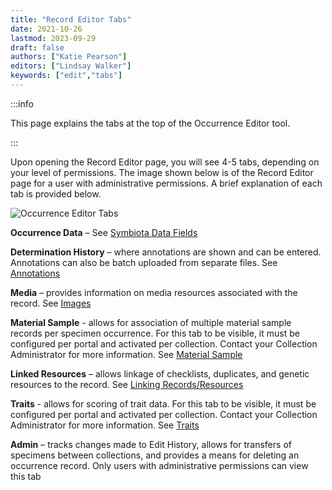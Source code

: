 ```yaml
---
title: "Record Editor Tabs"
date: 2021-10-26
lastmod: 2023-09-29
draft: false
authors: ["Katie Pearson"]
editors: ["Lindsay Walker"]
keywords: ["edit","tabs"]
---
```


:::info

This page explains the tabs at the top of the Occurrence Editor tool.

:::

Upon opening the Record Editor page, you will see 4-5 tabs, depending on your level of permissions. The image shown below is of the Record Editor page for a user with administrative permissions. A brief explanation of each tab is provided below.

![Occurrence Editor Tabs](/img/editortabs.png)

**Occurrence Data** – See [Symbiota Data Fields](/docs/Editor_Guide/symbiota_data_fields)

**Determination History** – where annotations are shown and can be entered. Annotations can also be batch uploaded from separate files. See [Annotations](/docs/Editor_Guide/Editing_Searching_Records/annotations)

**Media** – provides information on media resources associated with the record. See [Images](/docs/Editor_Guide/images)

**Material Sample** - allows for association of multiple material sample records per specimen occurrence. For this tab to be visible, it must be configured per portal and activated per collection. Contact your Collection Administrator for more information. See [Material Sample](/docs/Editor_Guide/Editing_Searching_Records/material_samples)

**Linked Resources** – allows linkage of checklists, duplicates, and genetic resources to the record. See [Linking Records/Resources](/docs/Editor_Guide/linked_resources)

**Traits** - allows for scoring of trait data. For this tab to be visible, it must be configured per portal and activated per collection. Contact your Collection Administrator for more information. See [Traits](/docs/Editor_Guide/traits)

**Admin** – tracks changes made to Edit History, allows for transfers of specimens between collections, and provides a means for deleting an occurrence record. Only users with administrative permissions can view this tab
